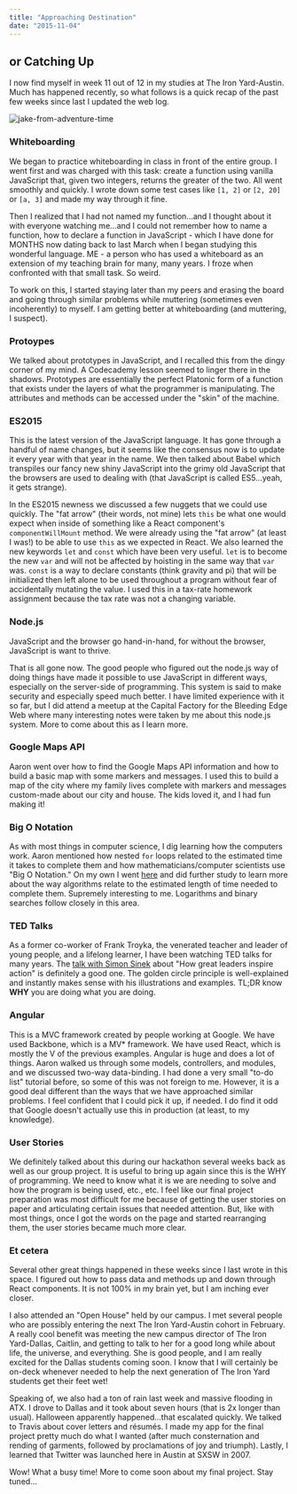 ```yaml
---
title: "Approaching Destination"
date: "2015-11-04"
---
```


## or Catching Up

I now find myself in week 11 out of 12 in my studies at The Iron Yard-Austin. Much has happened recently, so what follows is a quick recap of the past few weeks since last I updated the web log.

![jake-from-adventure-time](https://res.cloudinary.com/drumsensei/image/upload/v1515821681/adventure-time-jake_dvlyaw.png)

### Whiteboarding

We began to practice whiteboarding in class in front of the entire group. I went first and was charged with this task: create a function using vanilla JavaScript that, given two integers, returns the greater of the two. All went smoothly and quickly. I wrote down some test cases like `[1, 2]` or `[2, 20]` or `[a, 3]` and made my way through it fine.

Then I realized that I had not named my function...and I thought about it with everyone watching me...and I could not remember how to name a function, how to declare a function in JavaScript - which I have done for MONTHS now dating back to last March when I began studying this wonderful language. ME - a person who has used a whiteboard as an extension of my teaching brain for many, many years. I froze when confronted with that small task. So weird.

To work on this, I started staying later than my peers and erasing the board and going through similar problems while muttering (sometimes even incoherently) to myself. I am getting better at whiteboarding (and muttering, I suspect).

### Protoypes

We talked about prototypes in JavaScript, and I recalled this from the dingy corner of my mind. A Codecademy lesson seemed to linger there in the shadows. Prototypes are essentially the perfect Platonic form of a function that exists under the layers of what the programmer is manipulating. The attributes and methods can be accessed under the "skin" of the machine.

### ES2015

This is the latest version of the JavaScript language. It has gone through a handful of name changes, but it seems like the consensus now is to update it every year with that year in the name. We then talked about Babel which transpiles our fancy new shiny JavaScript into the grimy old JavaScript that the browsers are used to dealing with (that JavaScript is called ES5...yeah, it gets strange).

In the ES2015 newness we discussed a few nuggets that we could use quickly. The "fat arrow" (their words, not mine) lets `this` be what one would expect when inside of something like a React component's `componentWillMount` method. We were already using the "fat arrow" (at least I was!) to be able to use `this` as we expected in React. We also learned the new keywords `let` and `const` which have been very useful. `let` is to become the new `var` and will not be affected by hoisting in the same way that `var` was. `const` is a way to declare constants (think gravity and pi) that will be initialized then left alone to be used throughout a program without fear of accidentally mutating the value. I used this in a tax-rate homework assignment because the tax rate was not a changing variable.

### Node.js

JavaScript and the browser go hand-in-hand, for without the browser, JavaScript is want to thrive.

That is all gone now. The good people who figured out the node.js way of doing things have made it possible to use JavaScript in different ways, especially on the server-side of programming. This system is said to make security and especially speed much better. I have limited experience with it so far, but I did attend a meetup at the Capital Factory for the Bleeding Edge Web where many interesting notes were taken by me about this node.js system. More to come about this as I learn more.

### Google Maps API

Aaron went over how to find the Google Maps API information and how to build a basic map with some markers and messages. I used this to build a map of the city where my family lives complete with markers and messages custom-made about our city and house. The kids loved it, and I had fun making it!

### Big O Notation

As with most things in computer science, I dig learning how the computers work. Aaron mentioned how nested `for` loops related to the estimated time it takes to complete them and how mathematicians/computer scientists use "Big O Notation." On my own I went [here](https://rob-bell.net/2009/06/a-beginners-guide-to-big-o-notation) and did further study to learn more about the way algorithms relate to the estimated length of time needed to complete them. Supremely interesting to me. Logarithms and binary searches follow closely in this area.

### TED Talks

As a former co-worker of Frank Troyka, the venerated teacher and leader of young people, and a lifelong learner, I have been watching TED talks for many years. The [talk with Simon Sinek](https://www.ted.com/talks/simon_sinek_how_great_leaders_inspire_action) about "How great leaders inspire action" is definitely a good one. The golden circle principle is well-explained and instantly makes sense with his illustrations and examples. TL;DR know **WHY** you are doing what you are doing.

### Angular

This is a MVC framework created by people working at Google. We have used Backbone, which is a MV\* framework. We have used React, which is mostly the V of the previous examples. Angular is huge and does a lot of things. Aaron walked us through some models, controllers, and modules, and we discussed two-way data-binding. I had done a very small "to-do list" tutorial before, so some of this was not foreign to me. However, it is a good deal different than the ways that we have approached similar problems. I feel confident that I could pick it up, if needed. I do find it odd that Google doesn't actually use this in production (at least, to my knowledge).

### User Stories

We definitely talked about this during our hackathon several weeks back as well as our group project. It is useful to bring up again since this is the WHY of programming. We need to know what it is we are needing to solve and how the program is being used, etc., etc. I feel like our final project preparation was most difficult for me because of getting the user stories on paper and articulating certain issues that needed attention. But, like with most things, once I got the words on the page and started rearranging them, the user stories became much more clear.

### Et cetera

Several other great things happened in these weeks since I last wrote in this space. I figured out how to pass data and methods up and down through React components. It is not 100% in my brain yet, but I am inching ever closer.

I also attended an "Open House" held by our campus. I met several people who are possibly entering the next The Iron Yard-Austin cohort in February. A really cool benefit was meeting the new campus director of The Iron Yard-Dallas, Caitlin, and getting to talk to her for a good long while about life, the universe, and everything. She is good people, and I am really excited for the Dallas students coming soon. I know that I will certainly be on-deck whenever needed to help the next generation of The Iron Yard students get their feet wet!

Speaking of, we also had a ton of rain last week and massive flooding in ATX. I drove to Dallas and it took about seven hours (that is 2x longer than usual). Halloween apparently happened...that escalated quickly. We talked to Travis about cover letters and résumés. I made my app for the final project pretty much do what I wanted (after much consternation and rending of garments, followed by proclamations of joy and triumph). Lastly, I learned that Twitter was launched here in Austin at SXSW in 2007.

Wow! What a busy time! More to come soon about my final project. Stay tuned...
